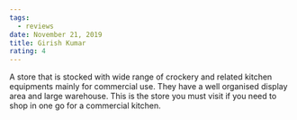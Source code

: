 ```yaml
---
tags:
  - reviews
date: November 21, 2019
title: Girish Kumar
rating: 4
---
```

A store that is stocked with wide range of crockery and related kitchen equipments mainly for commercial use. They have a well organised display area and large warehouse. This is the store you must visit if you need to shop in one go for a commercial kitchen.
